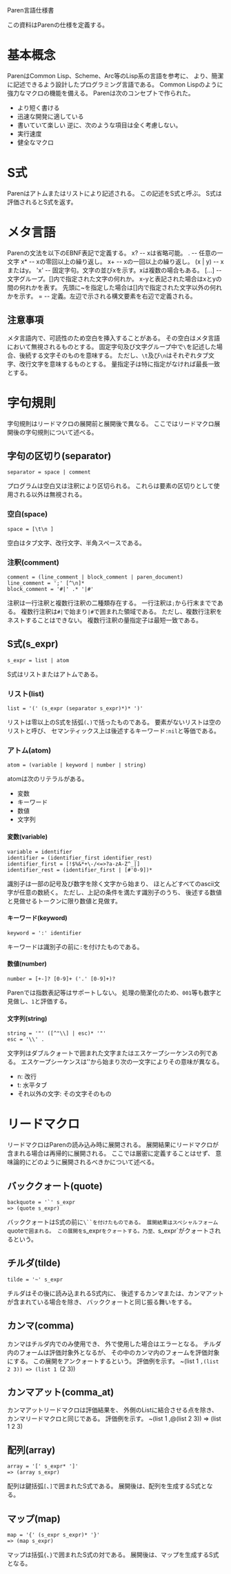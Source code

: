Paren言語仕様書

この資料はParenの仕様を定義する。

# 基本概念
ParenはCommon Lisp、Scheme、Arc等のLisp系の言語を参考に、
より、簡潔に記述できるよう設計したプログラミング言語である。
Common Lispのように強力なマクロの機能を備える。
Parenは次のコンセプトで作られた。
- より短く書ける
- 迅速な開発に適している
- 書いていて楽しい
逆に、次のような項目は全く考慮しない。
- 実行速度
- 健全なマクロ

# S式
Parenはアトムまたはリストにより記述される。
この記述をS式と呼ぶ。
S式は評価されるとS式を返す。

# メタ言語
Parenの文法を以下のEBNF表記で定義する。
    x? -- xは省略可能。
    . -- 任意の一文字
    x* -- xの零回以上の繰り返し。
    x+ -- xの一回以上の繰り返し。
    (x | y) -- xまたはy。
    'x' -- 固定字句。文字の並びxを示す。xは複数の場合もある。
    [...] -- 文字グループ。[]内で指定された文字の何れか。
             x-yと表記された場合はxとyの間の何れかを表す。
             先頭に~を指定した場合は[]内で指定された文字以外の何れかを示す。
    = -- 定義。左辺で示される構文要素を右辺で定義される。
## 注意事項
メタ言語内で、可読性のため空白を挿入することがある。
その空白はメタ言語において無視されるものとする。
固定字句及び文字グループ中で`\`を記述した場合、後続する文字そのものを意味する。
ただし、`\t`及び`\n`はそれぞれタブ文字、改行文字を意味するものとする。
量指定子は特に指定がなければ最長一致とする。

# 字句規則
字句規則はリードマクロの展開前と展開後で異なる。
ここではリードマクロ展開後の字句規則について述べる。
## 字句の区切り(separator)
    separator = space | comment
プログラムは空白又は注釈により区切られる。
これらは要素の区切りとして使用される以外は無視される。
### 空白(space)
    space = [\t\n ]
空白はタブ文字、改行文字、半角スペースである。
### 注釈(comment)
    comment = (line_comment | block_comment | paren_document)
    line_comment = ';' [^\n]*
    block_comment = '#|' .* '|#'
注釈は一行注釈と複数行注釈の二種類存在する。
一行注釈は`;`から行末までである。
複数行注釈は`#|`で始まり`|#`で囲まれた領域である。
ただし、複数行注釈をネストすることはできない。
複数行注釈の量指定子は最短一致である。
## S式(s_expr)
    s_expr = list | atom
S式はリストまたはアトムである。
### リスト(list)
    list = '(' (s_expr (separator s_expr)*)* ')'
リストは零以上のS式を括弧`(`、`)`で括ったものである。
要素がないリストは空のリストと呼び、
セマンティックス上は後述するキーワード`:nil`と等価である。
### アトム(atom)
    atom = (variable | keyword | number | string)
atomは次のリテラルがある。
- 変数
- キーワード
- 数値
- 文字列
#### 変数(variable)
    variable = identifier
    identifier = (identifier_first identifier_rest)
    identifier_first = [!$%&*+\-/<=>?a-zA-Z^_|]
    identifier_rest = (identifier_first | [#'0-9])*
識別子は一部の記号及び数字を除く文字から始まり、
ほとんどすべてのascii文字が任意の数続く。
ただし、上記の条件を満たす識別子のうち、
後述する数値と見做せるトークンに限り数値と見做す。
#### キーワード(keyword)
    keyword = ':' identifier
キーワードは識別子の前に`:`を付けたものである。
#### 数値(number)
    number = [+-]? [0-9]+ ('.' [0-9]+)?
Parenでは指数表記等はサポートしない。
処理の簡潔化のため、`001`等も数字と見做し、`1`と評価する。
#### 文字列(string)
    string = '"' ([^"\\] | esc)* '"'
    esc = '\\' .
文字列はダブルクォートで囲まれた文字またはエスケープシーケンスの列である。
エスケープシーケンスは'\'から始まり次の一文字によりその意味が異なる。
- n: 改行
- t: 水平タブ
- それ以外の文字: その文字そのもの

# リードマクロ
リードマクロはParenの読み込み時に展開される。
展開結果にリードマクロが含まれる場合は再帰的に展開される。
ここでは厳密に定義することはせず、
意味論的にどのように展開されるべきかについて述べる。
## バッククォート(quote)
    backquote = '`' s_expr
    => (quote s_expr)
バッククォートはS式の前に`\``を付けたものである。
展開結果はスペシャルフォーム`quote`で囲まれる。
この展開を`s_expr`をクォートする。乃至、`s_expr`がクォートされるという。
## チルダ(tilde)
    tilde = '~' s_expr
チルダはその後に読み込まれるS式内に、
後述するカンマまたは、カンマアットが含まれている場合を除き、
バッククォートと同じ振る舞いをする。
## カンマ(comma)
カンマはチルダ内でのみ使用でき、
外で使用した場合はエラーとなる。
チルダ内のフォームは評価対象外となるが、
その中のカンマ内のフォームを評価対象にする。
この展開をアンクォートするという。
評価例を示す。
    ~(list 1 `,(list 2 3))
    => (list 1 `(2 3))
## カンマアット(comma_at)
カンマアットリードマクロは評価結果を、
外側のListに結合させる点を除き、
カンマリードマクロと同じである。
評価例を示す。
    ~(list 1 ,@(list 2 3))
    => (list 1 2 3)
## 配列(array)
    array = '[' s_expr* ']'
    => (array s_expr)
配列は鍵括弧`[`、`]`で囲まれたS式である。
展開後は、配列を生成するS式となる。
## マップ(map)
    map = '{' (s_expr s_expr)* '}'
    => (map s_expr)
マップは括弧`{`、`}`で囲まれたS式の対である。
展開後は、マップを生成するS式となる。
